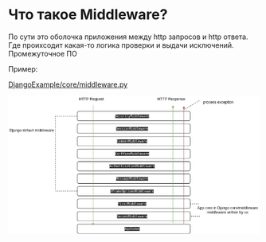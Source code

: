 # Что такое Middleware?


По сути это оболочка приложения между http запросов и http ответа.
Где проихсодит какая-то логика проверки и выдачи исключений.
Промежуточное ПО

Пример:

[DjangoExample/core/middleware.py](DjangoExample/core/middleware.py)

![middleware.png](middleware.png)

